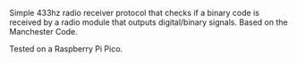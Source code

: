 
Simple 433hz radio receiver protocol that checks if a binary code is received by a radio module that outputs digital/binary signals. Based on the Manchester Code. 

Tested on a Raspberry Pi Pico.
